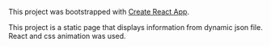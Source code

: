 This project was bootstrapped with [Create React App](https://github.com/facebookincubator/create-react-app).

This project is a static page that displays information from dynamic json file.
React and css animation was used.